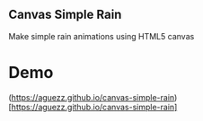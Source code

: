 ## Canvas Simple Rain
Make simple rain animations using HTML5 canvas

# Demo
(https://aguezz.github.io/canvas-simple-rain)[https://aguezz.github.io/canvas-simple-rain]
